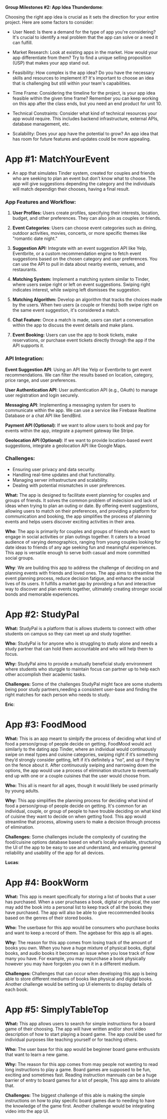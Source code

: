 **Group Milestones #2: App Idea Thunderdome**:

Choosing the right app idea is crucial as it sets the direction for your entire project. Here are some factors to consider:

- User Need: Is there a demand for the type of app you're considering? It's crucial to identify a real problem that the app can solve or a need it can fulfill.

- Market Research: Look at existing apps in the market. How would your app differentiate from them? Try to find a unique selling proposition (USP) that makes your app stand out.

- Feasibility: How complex is the app idea? Do you have the necessary skills and resources to implement it? It's important to choose an idea that is challenging but still within your team's capabilities.

- Time Frame: Considering the timeline for the project, is your app idea feasible within the given time frame? Remember you can keep working on this app after the class ends, but you need an end product for unit 10.

- Technical Constraints: Consider what kind of technical resources your app would require. This includes backend infrastructure, external APIs, database management, etc.

- Scalability: Does your app have the potential to grow? An app idea that has room for future features and updates could be more appealing.




# App #1: **MatchYourEvent**
- An app that simulates Tinder system, created for couples and friends who are seeking to plan an event but don't know what to choose. The app will give suggestions depending the category and the individuals will match dependign their chooses, having a final result.

### **App Features and Workflow:**

1. **User Profiles:** Users create profiles, specifying their interests, location, budget, and other preferences. They can also join as couples or friends.

1. **Event Categories**: Users can choose event categories such as dining, outdoor activities, movies, concerts, or more specific themes like "romantic date night."

1. **Suggestion API:** Integrate with an event suggestion API like Yelp, Eventbrite, or a custom recommendation engine to fetch event suggestions based on the chosen category and user preferences. You can use the API to pull in data about nearby events, venues, and restaurants.

1. **Matching System:** Implement a matching system similar to Tinder, where users swipe right or left on event suggestions. Swiping right indicates interest, while swiping left dismisses the suggestion.

1. **Matching Algorithm:** Develop an algorithm that tracks the choices made by the users. When two users (a couple or friends) both swipe right on the same event suggestion, it's considered a match.

1. **Chat Feature:** Once a match is made, users can start a conversation within the app to discuss the event details and make plans.

1. **Event Booking:** Users can use the app to book tickets, make reservations, or purchase event tickets directly through the app if the API supports it.


### **API Integration:**

**Event Suggestion API**: Using an API like Yelp or Eventbrite to get event recommendations. We can filter the results based on location, category, price range, and user preferences.

**User Authentication API**: User authentication API (e.g., OAuth) to manage user registration and login securely.

**Messaging API**: Implementing a messaging system for users to communicate within the app. We can use a service like Firebase Realtime Database or a chat API like SendBird.

**Payment API (Optional)**: If we want to allow users to book and pay for events within the app, integrate a payment gateway like Stripe.

**Geolocation API (Optional)**: If we want to provide location-based event suggestions, integrate a geolocation API like Google Maps.


### **Challenges:**
* Ensuring user privacy and data security.
* Handling real-time updates and chat functionality.
* Managing server infrastructure and scalability.
* Dealing with potential mismatches in user preferences.


**What:** The app is designed to facilitate event planning for couples and groups of friends. It solves the common problem of indecision and lack of ideas when trying to plan an outing or date. By offering event suggestions, allowing users to match on their preferences, and providing a platform for communication and booking, the app simplifies the process of planning events and helps users discover exciting activities in their area.

**Who**: The app is primarily for couples and groups of friends who want to engage in social activities or plan outings together. It caters to a broad audience of varying demographics, ranging from young couples looking for date ideas to friends of any age seeking fun and meaningful experiences. This app is versatile enough to serve both casual and more committed social groups.

**Why**: We are building this app to address the challenge of deciding on and planning events with friends and loved ones. The app aims to streamline the event planning process, reduce decision fatigue, and enhance the social lives of its users. It fulfills a market gap by providing a fun and interactive way to discover and plan events together, ultimately creating stronger social bonds and memorable experiences.


# App #2: **StudyPal**

**What:** StudyPal is a platform that is allows students to connect with other students on campus so they can meet up and study together.

**Who:** StudyPal is for anyone who is struggling to study alone and needs a study partner that can hold them accountable and who will help them to focus.

**Why:** StudyPal aims to provide a mutually beneficial study environment where students who sturggle to maintain focus can partner up to help each other accomplish their academic tasks.

**Challenges:** Some of the challenges StudyPal might face are some students being poor study partners,needing a consistent user-base and finding the right matches for each person who needs to study.

**Eric**:

# App #3: **FoodMood**

**What:** This is an app meant to simlpify the process of deciding what kind of food a person/group of people decide on getting. FoodMood would act similarly to the dating app Tinder, where an individual would continuously swipe on meal types and cuisine categories, swiping right if it’s something they’d strongly consider getting, left if it’s definitely a “no”, and up if they’re on the fence about it. After continuously swiping and narrowing down the options, the app would use a process of elimination structure to eventually end up with one or a couple cuisines that the user would choose from.

**Who:** This all is meant for all ages, though it would likely be used primarily by young adults.

**Why:** This app simplifies the planning process for deciding what kind of food a person/group of people decide on getting. It's common for an individual, couple, or group of people to have trouble deciding on what kind of cuisine they want to decide on when getting food. This app would streamline that process, allowing users to make a decision through process of elimination. 

**Challenges:** Some challenges include the complexity of curating the food/cuisine options database based on what’s locally available, structuring the UI of the app to be easy to use and understand, and ensuring general reliability and usability of the app for all devices.

**Lucas**:

# App #4: **BookWorm**

**What:** This app is meant specifically for storing a list of books that a user has purchased. When a user pruchases a book, digital or physical, the user may add the book into a personal list to keep track of all the books they have purchased. The app will also be able to give reccommended books based on the genres of their stored books.

**Who:** The userbase for this app would be consumers who purchase books and want to keep a record of them. The agebase for this app is all ages.

**Why:** The reason for this app comes from losing track of the amount of books you own. When you have a huge mixture of physical books, digital books, and audio books it becomes an issue when you lose track of how many you have. For example, you may repurchase a book physically however you may have forgoten you own it in a different medium.

**Challenges:** Challenges that can occur when developing this app is being able to store different mediums of books like physical and digital books. Another challenge would be setting up UI elements to display details of each book.

# App #5: **SimplyTableTop**

**What:** This app allows users to search for simple instructions for a board game of their choosing. The app will have written and/or short video description of how to start playing a board game. The app could be used for individual purposes like teaching yourself or for teaching others.

**Who:** The user base for this app would be beginner board game enthusists that want to learn a new game.

**Why:** The reason for this app comes from may people not wanting to read long instructions to play a game. Board games are supposed to be fun, exciting and sometimes fast. Reading instruction mannuals can be a huge barrier of entry to board games for a lot of people, This app aims to aliviate that.

**Challenges:** The biggest challenge of this able is making the simple instructions on how to play specific board games due to needing to have the knowledge of the game first. Another challenge would be integrating video into the app UI.


